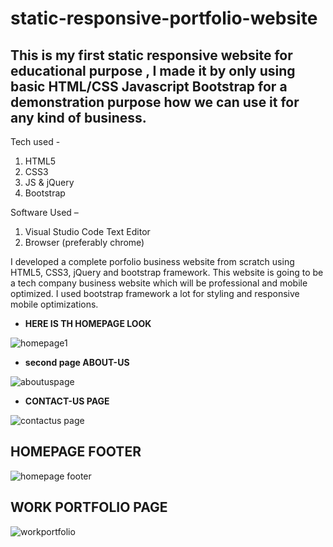# static-responsive-portfolio-website
## This is my first static responsive website for educational purpose , I made it by only using basic HTML/CSS Javascript Bootstrap for a demonstration purpose how we can use it for any kind of business.
Tech used -
1. HTML5
2. CSS3
3. JS & jQuery
4. Bootstrap

Software Used –
1. Visual Studio Code Text Editor
2. Browser (preferably chrome)

I developed a complete porfolio business website from scratch using HTML5, CSS3, jQuery and bootstrap framework. 
This website is going to be a tech company business website which will be professional and mobile optimized. 
I used bootstrap framework a lot for styling and responsive mobile optimizations.



 - **HERE IS TH HOMEPAGE LOOK**

![homepage1](https://user-images.githubusercontent.com/52366547/103858039-a4559a00-50dd-11eb-8cba-031a05b4d659.jpg)

 - **second page ABOUT-US**


![aboutuspage](https://user-images.githubusercontent.com/52366547/103858239-00b8b980-50de-11eb-97dc-100e81c1dfe0.jpg)

 - **CONTACT-US PAGE**

![contactus page](https://user-images.githubusercontent.com/52366547/103858243-01e9e680-50de-11eb-8905-3ad14326535d.jpg)

## HOMEPAGE FOOTER

![homepage footer](https://user-images.githubusercontent.com/52366547/103858245-02827d00-50de-11eb-81c8-84b7ca8a9db7.jpg)

## WORK PORTFOLIO PAGE

![workportfolio](https://user-images.githubusercontent.com/52366547/103858247-031b1380-50de-11eb-9ca3-3aab1a01a226.jpg)

